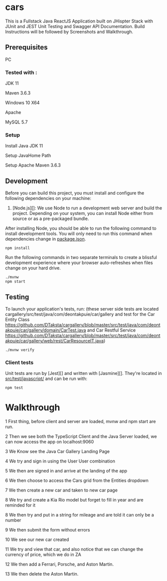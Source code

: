 # cars

This is a Fullstack Java ReactJS Application built on JHispter Stack
with JUnit and JEST Unit Testing and Swagger API Documentation.
Build Instructions will be followed by Screenshots and Walkthrough.

## Prerequisites
PC

### Tested with :

JDK 11

Maven 3.6.3

Windows 10 X64

Apache

MySQL 5.7

### Setup

Install Java JDK 11

Setup JavaHome Path

Setup Apache Maven 3.6.3

## Development

Before you can build this project, you must install and configure the following dependencies on your machine:

1. [Node.js][]: We use Node to run a development web server and build the project.
   Depending on your system, you can install Node either from source or as a pre-packaged bundle.

After installing Node, you should be able to run the following command to install development tools.
You will only need to run this command when dependencies change in [package.json](package.json).

    npm install

Run the following commands in two separate terminals to create a blissful development experience where your browser
auto-refreshes when files change on your hard drive.

    ./mvnw
    npm start

## Testing

To launch your application's tests, run: (these server side tests are located cargallery/src/test/java/com/deontakpuie/car/gallery and test for the Car Entity Class https://github.com/DTaksta/cargallery/blob/master/src/test/java/com/deontakpuie/car/gallery/domain/CarTest.java and Car Restful Service https://github.com/DTaksta/cargallery/blob/master/src/test/java/com/deontakpuie/car/gallery/web/rest/CarResourceIT.java)

    ./mvnw verify

### Client tests

Unit tests are run by [Jest][] and written with [Jasmine][]. They're located in [src/test/javascript/](src/test/javascript/) and can be run with:

    npm test
    
    
# Walkthrough

1 First thing, before client and server are loaded, mvnw and npm start are run.

2 Then we see both the TypeScript Client and the Java Server loaded, we can now access the app on localhost:9060

3 We Know see the Java Car Gallery Landing Page

4 We try and sign in using the User User combination 

5 We then are signed in and arrive at the landing of the app

6 We then choose to access the Cars grid from the Entities dropdown

7 We then create a new car and taken to new car page

8 We try and create a Kia Rio model but forget to fill in year and are reminded for it

8 We then try and put in a string for mileage and are told it can only be a number

9 We then submit the form without errors

10 We see our new car created

11 We try and view that car, and also notice that we can change the currency of price, which we do in ZA

12 We then add a Ferrari, Porsche, and Aston Martin.


13 We then delete the Aston Martin.


